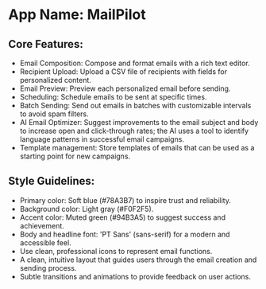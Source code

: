 # **App Name**: MailPilot

## Core Features:

- Email Composition: Compose and format emails with a rich text editor.
- Recipient Upload: Upload a CSV file of recipients with fields for personalized content.
- Email Preview: Preview each personalized email before sending.
- Scheduling: Schedule emails to be sent at specific times.
- Batch Sending: Send out emails in batches with customizable intervals to avoid spam filters. 
- AI Email Optimizer: Suggest improvements to the email subject and body to increase open and click-through rates; the AI uses a tool to identify language patterns in successful email campaigns.
- Template management: Store templates of emails that can be used as a starting point for new campaigns. 

## Style Guidelines:

- Primary color: Soft blue (#78A3B7) to inspire trust and reliability.
- Background color: Light gray (#F0F2F5).
- Accent color: Muted green (#94B3A5) to suggest success and achievement.
- Body and headline font: 'PT Sans' (sans-serif) for a modern and accessible feel.
- Use clean, professional icons to represent email functions.
- A clean, intuitive layout that guides users through the email creation and sending process.
- Subtle transitions and animations to provide feedback on user actions.